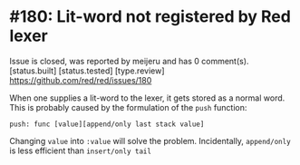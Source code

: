 
#180: Lit-word not registered by Red lexer
================================================================================
Issue is closed, was reported by meijeru and has 0 comment(s).
[status.built] [status.tested] [type.review]
<https://github.com/red/red/issues/180>

When one supplies a lit-word to the lexer, it gets stored as a normal word. This is probably caused by the formulation of the `push` function: 

```
push: func [value][append/only last stack value]
```

Changing `value` into `:value` will solve the problem. Incidentally, `append/only` is less efficient than `insert/only tail`



